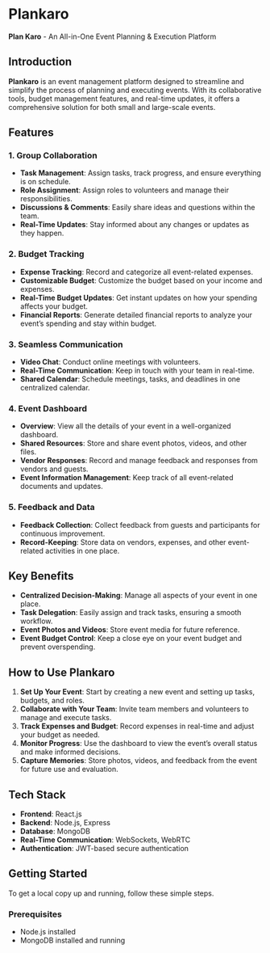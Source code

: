 # Plankaro

**Plan Karo** - An All-in-One Event Planning & Execution Platform

## Introduction

**Plankaro** is an event management platform designed to streamline and simplify the process of planning and executing events. With its collaborative tools, budget management features, and real-time updates, it offers a comprehensive solution for both small and large-scale events.

## Features

### 1. Group Collaboration
- **Task Management**: Assign tasks, track progress, and ensure everything is on schedule.
- **Role Assignment**: Assign roles to volunteers and manage their responsibilities.
- **Discussions & Comments**: Easily share ideas and questions within the team.
- **Real-Time Updates**: Stay informed about any changes or updates as they happen.

### 2. Budget Tracking
- **Expense Tracking**: Record and categorize all event-related expenses.
- **Customizable Budget**: Customize the budget based on your income and expenses.
- **Real-Time Budget Updates**: Get instant updates on how your spending affects your budget.
- **Financial Reports**: Generate detailed financial reports to analyze your event’s spending and stay within budget.

### 3. Seamless Communication
- **Video Chat**: Conduct online meetings with volunteers.
- **Real-Time Communication**: Keep in touch with your team in real-time.
- **Shared Calendar**: Schedule meetings, tasks, and deadlines in one centralized calendar.

### 4. Event Dashboard
- **Overview**: View all the details of your event in a well-organized dashboard.
- **Shared Resources**: Store and share event photos, videos, and other files.
- **Vendor Responses**: Record and manage feedback and responses from vendors and guests.
- **Event Information Management**: Keep track of all event-related documents and updates.

### 5. Feedback and Data
- **Feedback Collection**: Collect feedback from guests and participants for continuous improvement.
- **Record-Keeping**: Store data on vendors, expenses, and other event-related activities in one place.

## Key Benefits
- **Centralized Decision-Making**: Manage all aspects of your event in one place.
- **Task Delegation**: Easily assign and track tasks, ensuring a smooth workflow.
- **Event Photos and Videos**: Store event media for future reference.
- **Event Budget Control**: Keep a close eye on your event budget and prevent overspending.

## How to Use Plankaro
1. **Set Up Your Event**: Start by creating a new event and setting up tasks, budgets, and roles.
2. **Collaborate with Your Team**: Invite team members and volunteers to manage and execute tasks.
3. **Track Expenses and Budget**: Record expenses in real-time and adjust your budget as needed.
4. **Monitor Progress**: Use the dashboard to view the event’s overall status and make informed decisions.
5. **Capture Memories**: Store photos, videos, and feedback from the event for future use and evaluation.

## Tech Stack
- **Frontend**: React.js
- **Backend**: Node.js, Express
- **Database**: MongoDB
- **Real-Time Communication**: WebSockets, WebRTC
- **Authentication**: JWT-based secure authentication

## Getting Started

To get a local copy up and running, follow these simple steps.

### Prerequisites
- Node.js installed
- MongoDB installed and running




